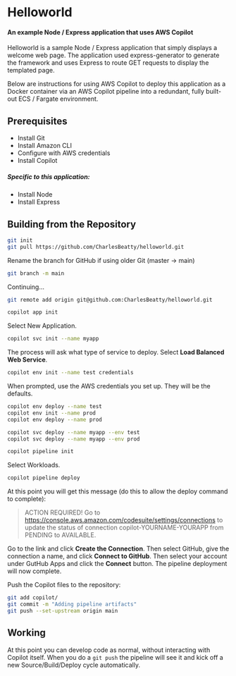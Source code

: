 # Helloworld
#### An example Node / Express application that uses AWS Copilot

Helloworld is a sample Node / Express application that simply displays a welcome web page. The application used express-generator to generate the framework and uses Express to route GET requests to display the templated page.

Below are instructions for using AWS Copilot to deploy this application as a Docker container via an AWS Copilot pipeline into a redundant, fully built-out  ECS / Fargate environment.

## Prerequisites
- Install Git
- Install Amazon CLI
- Configure with AWS credentials
- Install Copilot
##### Specific to this application:
- Install Node
- Install Express

## Building from the Repository
```sh
git init
git pull https://github.com/CharlesBeatty/helloworld.git
```
Rename the branch for GitHub if using older Git (master -> main)
```sh
git branch -m main
```
Continuing...
```sh
git remote add origin git@github.com:CharlesBeatty/helloworld.git

copilot app init
```

Select New Application.

```sh
copilot svc init --name myapp
```

The process will ask what type of service to deploy. Select **Load Balanced Web Service**.

```sh
copilot env init --name test credentials
```
When prompted, use the AWS credentials you set up. They will be the defaults.
```sh
copilot env deploy --name test
copilot env init --name prod
copilot env deploy --name prod

copilot svc deploy --name myapp --env test
copilot svc deploy --name myapp --env prod

copilot pipeline init
```

Select Workloads.

```sh
copilot pipeline deploy
```

At this point you will get this message (do this to allow the deploy command to complete):

> ACTION REQUIRED! Go to https://console.aws.amazon.com/codesuite/settings/connections to update 
> the status of connection copilot-YOURNAME-YOURAPP from PENDING to AVAILABLE.

Go to the link and click **Create the Connection**.
Then select GitHub, give the connection a name, and click **Connect to GitHub**.
Then select your account under GutHub Apps and click the **Connect** button.
The pipeline deployment will now complete.

Push the Copilot files to the repository:
```sh
git add copilot/
git commit -m "Adding pipeline artifacts"
git push --set-upstream origin main
```

## Working

At this point you can develop code as normal, without interacting with Copilot itself. When you do a `git push` the pipeline will see it and kick off a new Source/Build/Deploy cycle automatically.

